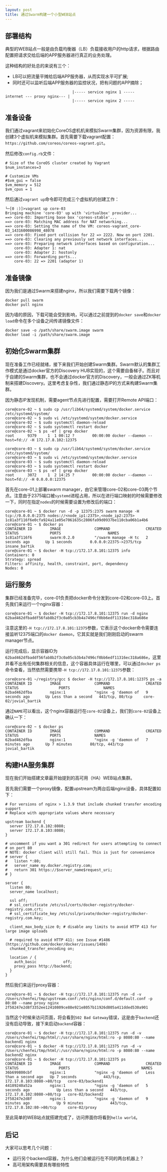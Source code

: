 ```yaml
---
layout: post
title: 通过Swarm构建一个小型WEB站点
---
```


## 部署结构

典型的WEB站点一般是由负载均衡器（LB）负载接收用户的http请求，根据路由配置把请求交给后端的APP服务器进行真正的业务处理。

这种结构的好处总的来说有三个：

- LB可以把流量平摊给后端APP服务器，从而实现水平可扩展;
- 同时还可以监听后端APP服务器的监控状况，把有问题的APP摘除；

```
                              |----- service nginx 1 -----
internet --- proxy nginx--- |
                              |----- service nginx 2 -----
```

## 准备设备

我们通过vagrant来初始化CoreOS虚机机来模拟Swarm集群，因为资源有限，我创建3个虚拟机来模拟集群。首先需要下载vagrant配置：```https://github.com/coreos/coreos-vagrant.git```。

然后修改```config.rb```文件：

```
# Size of the CoreOS cluster created by Vagrant
$num_instances=3

# Customize VMs
#$vm_gui = false
$vm_memory = 512
$vm_cpus = 1
```

然后通过```vagrant up```命令即可完成三个虚拟机的创建工作：

```
└─[0 :)]>vagrant up core-03
Bringing machine 'core-03' up with 'virtualbox' provider...
==> core-03: Importing base box 'coreos-stable'...
==> core-03: Matching MAC address for NAT networking...
==> core-03: Setting the name of the VM: coreos-vagrant_core-03_1431600086998_48078
==> core-03: Fixed port collision for 22 => 2222. Now on port 2201.
==> core-03: Clearing any previously set network interfaces...
==> core-03: Preparing network interfaces based on configuration...
    core-03: Adapter 1: nat
    core-03: Adapter 2: hostonly
==> core-03: Forwarding ports...
    core-03: 22 => 2201 (adapter 1)
```

## 准备镜像

因为我们是通过Swarm来搭建nginx，所以我们需要下载两个镜像：

```
docker pull swarm
docker pull nginx
```

因为墙的原因，下载可能会受到影响，可以通过之前提到的```docker save```和```docker load```命令在多个设备之间传递镜像文件：

```
docker save -o /path/share/swarm.image swarm
docker load -i /path/share/swarm.image
```

## 初始化Swarm集群

现在准备工作已经就绪，接下来我们开始创建Swarm集群。Swarm默认的集群工作模式是通过docker官方的Discovery HUB实现的，这个需要自备梯子。而且对于自建的Swarm集群，也不会通过docker官方的Discovery，一般会通过ZK等机制来搭建Discovery。这里考虑复杂性，我们通过静态IP的方式来构建Swarm集群。

因为静态IP发现机制，需要agent节点先进行配置，需要打开Remote API端口：

```
core@core-02 ~ $ sudo cp /usr/lib64/systemd/system/docker.service /etc/systemd/system/
core@core-02 ~ $ sudo vi /etc/systemd/system/docker.service
core@core-02 ~ $ sudo systemctl daemon-reload
core@core-02 ~ $ sudo systemctl restart docker
core@core-02 ~ $ ps -ef | grep docker
root      9379     1  1 00:12 ?        00:00:00 docker --daemon --host=fd:// -H 172.17.8.102:12375

core@core-03 ~ $ sudo cp /usr/lib64/systemd/system/docker.service /etc/systemd/system/
core@core-03 ~ $ sudo vi /etc/systemd/system/docker.service
core@core-03 ~ $ sudo systemctl daemon-reload
core@core-03 ~ $ sudo systemctl restart docker
core@core-03 ~ $ ps -ef | grep docker
root      3072     1  2 14:25 ?        00:00:00 docker --daemon --host=fd:// -H 0.0.0.0:12375
```

首先在core-01上部署swarm manager，由它来管理core-02和core-03两个节点。注意由于2375端口被```systemd```进程占用，所以在进行端口映射的时候需要修改一下，同时在指定```nodes```的时候需要设置为修改后的端口：

```
core@core-01 ~ $ docker run -d -p 12375:2375 swarm manage -H tcp://0.0.0.0:2375 nodes://<node_ip1:2375>,<node_ip2:2375>
1c81a3f116f6e0cfa924a11e05e7061635c2806fa99d0937be110cba06b1a4b6
core@core-01 ~ $ docker ps
CONTAINER ID        IMAGE               COMMAND                CREATED             STATUS              PORTS                     NAMES
1c81a3f116f6        swarm:0.2.0         "/swarm manage -H tc   2 seconds ago       Up 1 seconds        0.0.0.0:22375->2375/tcp   insane_bartik
core@core-01 ~ $ docker -H tcp://172.17.8.101:12375 info
Containers: 0
Strategy: spread
Filters: affinity, health, constraint, port, dependency
Nodes: 0
```

## 运行服务

集群已经准备完毕，core-01负责把docker命令分发到core-02和core-03上。首先我们来运行一个nginx容器：

```
core@core-01 ~ $ docker -H tcp://172.17.8.101:12375 run -d nginx
62bad462dfbaddf56fab8b2f3c0a05cb3b4a7496cf0bb6edf11316ec318a686e
```

注意这里的```-H tcp://172.17.8.101:12375```参数，它表示这个docker命令需要连接监听12375端口的```docker daemon```，它其实就是我们刚刚启动的swarm manager节点。

运行完成后，显示容器ID为```62bad462dfbaddf56fab8b2f3c0a05cb3b4a7496cf0bb6edf11316ec318a686e```，这里并看不出有任何集群相关的信息，这个容器具体运行在哪里，可以通过```docker ps```命令查看，当然依然需要携带```-H tcp://172.17.8.101:12375```参数：

```
core@core-01 ~/registry/gcc $ docker -H tcp://172.17.8.101:12375 ps -a
CONTAINER ID        IMAGE               COMMAND                CREATED             STATUS                  PORTS               NAMES
62bad462dfba        nginx:1             "nginx -g 'daemon of   9 seconds ago       Up Less than a second   443/tcp, 80/tcp     core-02/jovial_bartik
```

通过```NAME```可以看出，这个nginx容器运行在```core-02```设备上，我们到```core-02```设备上确认一下：

```
core@core-02 ~ $ docker ps
CONTAINER ID        IMAGE               COMMAND                CREATED             STATUS              PORTS               NAMES
62bad462dfba        nginx:1             "nginx -g 'daemon of   7 minutes ago       Up 7 minutes        80/tcp, 443/tcp     jovial_bartik
```

## 构建HA服务集群

现在我们开始搭建文章最开始提到的高可用（HA）WEB站点集群。

首先我们需要一个proxy镜像，配置upstream为两台后端nginx设备，具体配置如下：

```
# For versions of nginx > 1.3.9 that include chunked transfer encoding support
# Replace with appropriate values where necessary

upstream backend {
  server 172.17.8.102:8080;
  server 172.17.8.103:8080;
}

# uncomment if you want a 301 redirect for users attempting to connect
# on port 80
# NOTE: docker client will still fail. This is just for convenience
# server {
#   listen *:80;
#   server_name my.docker.registry.com;
#   return 301 https://$server_name$request_uri;
# }

server {
  listen 80;
  server_name localhost;

  ssl off;
  # ssl_certificate /etc/ssl/certs/docker-registry/docker-registry.com.crt;
  # ssl_certificate_key /etc/ssl/private/docker-registry/docker-registry.com.key;

  client_max_body_size 0; # disable any limits to avoid HTTP 413 for large image uploads

  # required to avoid HTTP 411: see Issue #1486 (https://github.com/docker/docker/issues/1486)
  chunked_transfer_encoding on;

  location / {
    auth_basic            off;
    proxy_pass http://backend;
  }
}
```

然后我们来运行proxy容器：

```
core@core-01 ~ $ docker -H tcp://172.17.8.101:12375 run -d -v /Users/chenfei/tmp/upstream.conf:/etc/nginx/conf.d/default.conf -p 80:80 --name proxy nginx
2f58247e2d8f3352ee12410809ce88e921e8057b11926d805a411dded530a901
```

当然这个时候来访问页面，将会看到```502 Bad Gateway```错误，这是由于```backend```还没有启动导致，接下来启动```backend```容器：

```
core@core-01 ~ $ docker -H tcp://172.17.8.101:12375 run -d -v /Users/chenfei/tmp/html/:/usr/share/nginx/html:ro -p 8080:80 --name backend1 nginx
core@core-01 ~ $ docker -H tcp://172.17.8.101:12375 run -d -v /Users/chenfei/tmp/html/:/usr/share/nginx/html:ro -p 8080:80 --name backend2 nginx
core@core-01 ~ $ docker -H tcp://172.17.8.101:12375 ps
CONTAINER ID        IMAGE               COMMAND                CREATED                  STATUS                  PORTS                                NAMES
36b699800cbf        nginx:1             "nginx -g 'daemon of   Less than a second ago   Up 7 seconds            443/tcp, 172.17.8.103:8080->80/tcp   core-03/backend1
44189240a52a        nginx:1             "nginx -g 'daemon of   5 seconds ago            Up Less than a second   443/tcp, 172.17.8.102:8080->80/tcp   core-02/backend2
2f58247e2d8f        nginx:1             "nginx -g 'daemon of   9 minutes ago            Up 9 minutes            443/tcp, 172.17.8.102:80->80/tcp     core-02/proxy
```

至此简单的WEB站点就搭建完成了，访问界面你将看到```hello world```。

## 后记

大家可以思考几个问题：

- 运行另个backend容器，为什么他们会被运行在不同的两台机器上？
- 高可用架构需要具有哪些特性